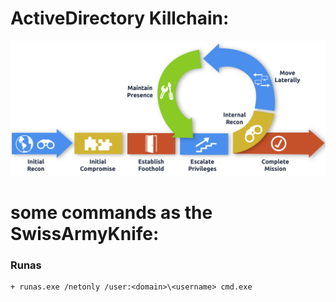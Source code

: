 # ActiveDirectory Killchain:

![ActiveDirectory Killchain](https://github.com/Alikhoshkholgh/HackBook/blob/main/Windows-Environment/ActiveDirectory/ActiveDirectory%20Killchain.png)


# some commands as the SwissArmyKnife:

  ### Runas
    + runas.exe /netonly /user:<domain>\<username> cmd.exe
